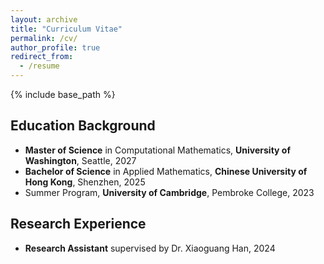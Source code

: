 ```yaml
---
layout: archive
title: "Curriculum Vitae"
permalink: /cv/
author_profile: true
redirect_from:
  - /resume
---
```


{% include base_path %}
## Education Background
- <b>Master of Science</b> in Computational Mathematics, <b>University of Washington</b>, Seattle, 2027
- <b>Bachelor of Science</b> in Applied Mathematics, <b>Chinese University of Hong Kong</b>, Shenzhen</i>, 2025
- Summer Program, <b>University of Cambridge</b>, Pembroke College, 2023

## Research Experience
- <b>Research Assistant</b> supervised by Dr. Xiaoguang Han, 2024
